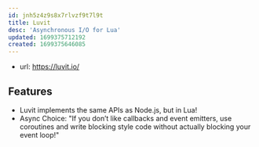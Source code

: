 ```yaml
---
id: jnh5z4z9s8x7rlvzf9t7l9t
title: Luvit
desc: 'Asynchronous I/O for Lua'
updated: 1699375712192
created: 1699375646085
---
```


- url: https://luvit.io/

## Features

- Luvit implements the same APIs as Node.js, but in Lua!
- Async Choice: "If you don’t like callbacks and event emitters, use coroutines and write blocking style code without actually blocking your event loop!"